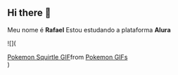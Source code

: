 ## **Hi there** 👋

Meu nome é **Rafael**
Estou estudando a plataforma **Alura**

![](<div class="tenor-gif-embed" data-postid="17959904" data-share-method="host" data-aspect-ratio="1.33333" data-width="100%"><a href="https://tenor.com/view/pokemon-squirtle-cute-cool-gif-17959904">Pokemon Squirtle GIF</a>from <a href="https://tenor.com/search/pokemon-gifs">Pokemon GIFs</a></div> <script type="text/javascript" async src="https://tenor.com/embed.js"></script>)
